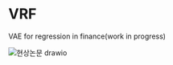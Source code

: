 # VRF
VAE for regression in finance(work in progress)


![현상논문 drawio](https://user-images.githubusercontent.com/93754379/159150978-4a417bf7-6c9c-47a3-9b70-b06e10643481.png)
